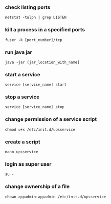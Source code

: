 ### check listing ports
`netstat -tulpn | grep LISTEN`

### kill a process in a specified ports
`fuser -k [port_number]/tcp`

### run java jar
`java -jar [jar_location_with_name]`

### start a service
`service [service_name] start`

### stop a service
`service [service_name] stop`

### change permission of a service script
`chmod u+x /etc/init.d/upsservice`

### create a script
`nano upsservice`

### login as super user
`su -`

### change ownership of a file
`chown appadmin:appadmin /etc/init.d/upsservice`

